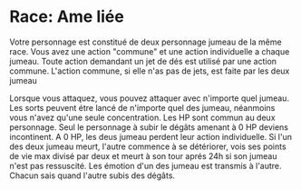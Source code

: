 # Race: Ame liée
Votre personnage est constitué de deux personnage jumeau de la même race.
Vous avez une action "commune" et une action individuelle a chaque jumeau. Toute action demandant un jet de dés est utilisé par une action commune. L'action commune, si elle n'as pas de jets, est faite par les deux jumeau

Lorsque vous attaquez, vous pouvez attaquer avec n'importe quel jumeau.
Les sorts peuvent étre lancé de n'importe quel des jumeau, néanmoins vous n'avez qu'une seule concentration.
Les HP sont commun au deux personnage. Seul le personnage à subir le dégâts amenant à 0 HP deviens incontinent. A 0 HP, les deus jumeau perdent leur action individuelle. Si l'un des deux jumeau meurt, l'autre commence à se détériorer, vois ses points de vie max divisé par deux et meurt à son tour aprés 24h si son jumeau n'est pas ressuscité.
Les émotion d'un des jumeau est transmis à l'autre. Chacun sais quand l'autre subis des dégâts.
